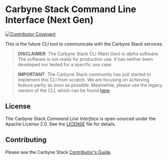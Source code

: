 # Carbyne Stack Command Line Interface (Next Gen)

[![Contributor Covenant](https://img.shields.io/badge/Contributor%20Covenant-2.1-4baaaa.svg)](CODE_OF_CONDUCT.md)

This is the future CLI tool to communicate with the Carbyne Stack services.

> **DISCLAIMER**: The Carbyne Stack CLI (Next Gen) is *alpha* software. The
> software is not ready for production use. It has neither been developed nor
> tested for a specific use case.

> **IMPORTANT**: The Carbyne Stack community has just started to implement this
> CLI from scratch. We are focusing on achieving feature parity as soon as
> possible. Meanwhile, please use the legacy version of the CLI, which can be
> found [here](https://github.com/carbynestack/cli).

## License

The Carbyne Stack *Command Line Interface* is open-sourced under the Apache
License 2.0. See the [LICENSE](LICENSE) file for details.

## Contributing

Please see the Carbyne Stack
[Contributor's Guide](https://github.com/carbynestack/carbynestack/blob/master/CONTRIBUTING.md).
